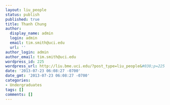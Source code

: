 ```yaml
---
layout: liu_people
status: publish
published: true
title: Thanh Chung
author:
  display_name: admin
  login: admin
  email: tim.smith@uci.edu
  url: ''
author_login: admin
author_email: tim.smith@uci.edu
wordpress_id: 225
wordpress_url: http://liu.bme.uci.edu/?post_type=liu_people&#038;p=225
date: '2013-07-23 06:08:27 -0700'
date_gmt: '2013-07-23 06:08:27 -0700'
categories:
- Undergraduates
tags: []
comments: []
---
```


